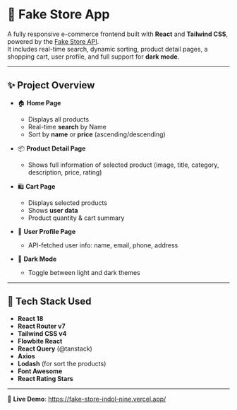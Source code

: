 # 🛒 Fake Store App

A fully responsive e-commerce frontend built with **React** and **Tailwind CSS**, powered by the [Fake Store API](https://fakestoreapi.com/).  
It includes real-time search, dynamic sorting, product detail pages, a shopping cart, user profile, and full support for **dark mode**.

---

## ✨ Project Overview

- 🏠 **Home Page**
  - Displays all products
  - Real-time **search** by Name
  - Sort by **name** or **price** (ascending/descending)
  
- 📦 **Product Detail Page**
  - Shows full information of selected product (image, title, category, description, price, rating)

- 🛍️ **Cart Page**
  - Displays selected products
  - Shows **user data**
  - Product quantity & cart summary

- 👤 **User Profile Page**
  -  API-fetched user info: name, email, phone, address

- 🌙 **Dark Mode**
  - Toggle between light and dark themes

---

## 🧰 Tech Stack Used

- **React 18**
- **React Router v7**
- **Tailwind CSS v4**
- **Flowbite React**
- **React Query** (@tanstack)
- **Axios**
- **Lodash** (for sort the products)
- **Font Awesome**
- **React Rating Stars**

---

🔗 **Live Demo**: https://fake-store-indol-nine.vercel.app/

